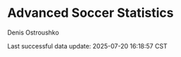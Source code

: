 # Advanced Soccer Statistics
Denis Ostroushko

<!-- gfm -->

Last successful data update: 2025-07-20 16:18:57 CST
